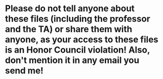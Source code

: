 # Please do not tell anyone about these files (including the professor and the TA) or share them with anyone, as your access to these files is an Honor Council violation! Also, don't mention it in any email you send me!
